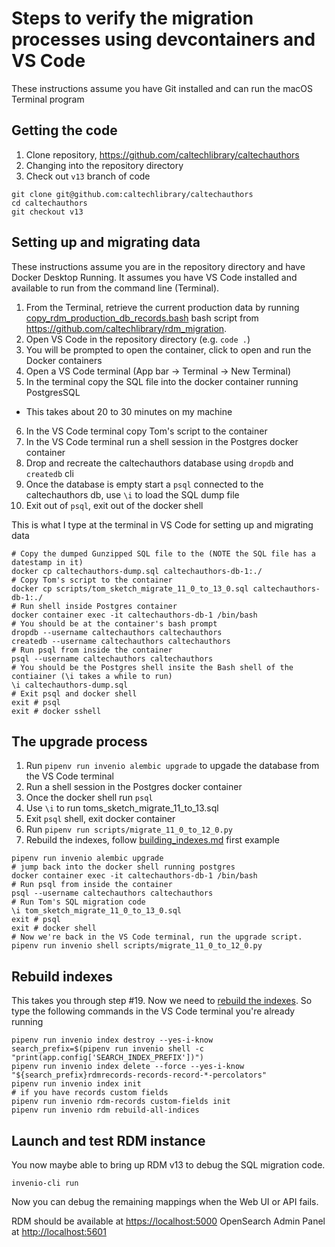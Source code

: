 
# Steps to verify the migration processes using devcontainers and VS Code

These instructions assume you have Git installed and can run the macOS Terminal program

## Getting the code

1. Clone repository, <https://github.com/caltechlibrary/caltechauthors>
2. Changing into the repository directory
3. Check out `v13` branch of code

~~~shell
git clone git@github.com:caltechlibrary/caltechauthors
cd caltechauthors
git checkout v13
~~~

## Setting up and migrating data

These instructions assume you are in the repository directory and have Docker Desktop Running. It assumes you have VS Code installed and available to run from the command line (Terminal).

1. From the Terminal, retrieve the current production data by running [copy_rdm_production_db_records.bash](copy_rdm_production_db_records.bash) bash script from <https://github.com/caltechlibrary/rdm_migration>. 
2. Open VS Code in the repository directory (e.g. `code .`)
3. You will be prompted to open the container, click to open and run the Docker containers
4. Open a VS Code terminal (App bar -> Terminal -> New Terminal)
5. In the terminal copy the SQL file into the docker container running PostgresSQL
  - This takes about 20 to 30 minutes on my machine
6. In the VS Code terminal copy Tom's script to the container
7. In the VS Code terminal run a shell session in the Postgres docker container
8. Drop and recreate the caltechauthors database using `dropdb` and `createdb` cli
9. Once the database is empty start a `psql` connected to the caltechauthors db, use `\i` to load the SQL dump file
10. Exit out of `psql`, exit out of the docker shell

This is what I type at the terminal in VS Code for setting up and migrating data

~~~shell
# Copy the dumped Gunzipped SQL file to the (NOTE the SQL file has a datestamp in it)
docker cp caltechauthors-dump.sql caltechauthors-db-1:./
# Copy Tom's script to the container
docker cp scripts/tom_sketch_migrate_11_0_to_13_0.sql caltechauthors-db-1:./
# Run shell inside Postgres container
docker container exec -it caltechauthors-db-1 /bin/bash
# You should be at the container's bash prompt
dropdb --username caltechauthors caltechauthors
createdb --username caltechauthors caltechauthors
# Run psql from inside the container
psql --username caltechauthors caltechauthors
# You should be the Postgres shell insite the Bash shell of the contiainer (\i takes a while to run)
\i caltechauthors-dump.sql
# Exit psql and docker shell
exit # psql
exit # docker sshell
~~~

## The upgrade process

1. Run `pipenv run invenio alembic upgrade` to upgade the database from the VS Code terminal
2. Run a shell session in the Postgres docker container
3. Once the docker shell run `psql`
4. Use `\i` to run toms_sketch_migrate_11_to_13.sql
5. Exit `psql` shell, exit docker container
6. Run `pipenv run scripts/migrate_11_0_to_12_0.py`
9. Rebuild the indexes, follow [building_indexes.md](building_indexes.md) first example

~~~shell
pipenv run invenio alembic upgrade
# jump back into the docker shell running postgres
docker container exec -it caltechauthors-db-1 /bin/bash
# Run psql from inside the container
psql --username caltechauthors caltechauthors
# Run Tom's SQL migration code
\i tom_sketch_migrate_11_0_to_13_0.sql 
exit # psql
exit # docker shell
# Now we're back in the VS Code terminal, run the upgrade script.
pipenv run invenio shell scripts/migrate_11_0_to_12_0.py
~~~

## Rebuild indexes

This takes you through step #19. Now we need to [rebuild the indexes](building_indexes.md). So type
the following commands in the VS Code terminal you're already running

~~~shell
pipenv run invenio index destroy --yes-i-know
search_prefix=$(pipenv run invenio shell -c "print(app.config['SEARCH_INDEX_PREFIX'])")
pipenv run invenio index delete --force --yes-i-know "${search_prefix}rdmrecords-records-record-*-percolators"
pipenv run invenio index init
# if you have records custom fields
pipenv run invenio rdm-records custom-fields init
pipenv run invenio rdm rebuild-all-indices
~~~

## Launch and test RDM instance

You now maybe able to bring up RDM v13 to debug the SQL migration code.

~~~shell
invenio-cli run
~~~

Now you can debug the remaining mappings when the Web UI or API fails.

RDM should be available at <https://localhost:5000>
OpenSearch Admin Panel at <http://localhost:5601>
